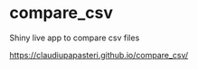 # compare_csv
Shiny live app to compare csv files

https://claudiupapasteri.github.io/compare_csv/


